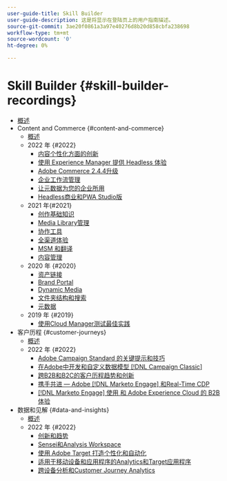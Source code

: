 ```yaml
---
user-guide-title: Skill Builder
user-guide-description: 这是将显示在登陆页上的用户指南描述。
source-git-commit: 3ae20f0861a3a97e40276d8b20d858cbfa238698
workflow-type: tm+mt
source-wordcount: '0'
ht-degree: 0%

---
```



# Skill Builder {#skill-builder-recordings}

+ [概述](overview.md)
+ Content and Commerce {#content-and-commerce}
   + [概述](content-and-commerce/overview.md)
   + 2022 年 {#2022}
      + [内容个性化方面的创新](content-and-commerce/2022/content-perosonalization.md)
      + [使用 Experience Manager 提供 Headless 体验](content-and-commerce/2022/headless.md)
      + [Adobe Commerce 2.4.4升级](content-and-commerce/2022/commerce-upgrade.md)
      + [企业工作流管理](content-and-commerce/2022/workflow.md)
      + [让元数据为您的企业所用](content-and-commerce/2022/metadata.md)
      + [Headless商业和PWA Studio版](content-and-commerce/2022/headless-pwa.md)
   + 2021 年{#2021}
      + [创作基础知识](content-and-commerce/2021/authoring-fundamentals.md)
      + [Media Library管理](content-and-commerce/2021/media-library-administration.md)
      + [协作工具](content-and-commerce/2021/collaboration-tools.md)
      + [全渠道体验](content-and-commerce/2021/omnichannel-experiences.md)
      + [MSM 和翻译](content-and-commerce/2021/multi-site-management-web-translation.md)
      + [内容管理](content-and-commerce/2021/traditional-headless-content-management.md)
   + 2020 年 {#2020}
      + [资产链接](content-and-commerce/2020/asset-link.md)
      + [Brand Portal](content-and-commerce/2020/brand-portal.md)
      + [Dynamic Media](content-and-commerce/2020/dynamic-media.md)
      + [文件夹结构和搜索](content-and-commerce/2020/folder-structure-search.md)
      + [元数据](content-and-commerce/2020/metadata.md)
   + 2019 年 {#2019}
      + [使用Cloud Manager测试最佳实践](content-and-commerce/2019/cloud-manager-testing.md)
+ 客户历程 {#customer-journeys}
   + [概述](customer-journeys/overview.md)
   + 2022 年 {#2022}
      + [Adobe Campaign Standard 的关键提示和技巧](customer-journeys/2022/tips-and-tricks.md)
      + [在Adobe中开发和自定义数据模型 [!DNL Campaign Classic]](customer-journeys/2022/data-models.md)
      + [跨B2B和B2C的客户历程趋势和创新](customer-journeys/2022/keynote.md)
      + [携手共进 — Adobe [!DNL Marketo Engage] 和Real-Time CDP](customer-journeys/2022/b2b-campaigns.md)
      + [ [!DNL Marketo Engage] 使用 和 Adobe Experience Cloud 的 B2B 体验](customer-journeys/2022/b2b-experiences.md)
+ 数据和见解 {#data-and-insights}
   + [概述](data-and-insights/overview.md)
   + 2022 年 {#2022}
      + [创新和趋势](data-and-insights/2022/innovations.md)
      + [Sensei和Analysis Workspace](data-and-insights/2022/sensei.md)
      + [使用 Adobe Target 打造个性化和自动化](data-and-insights/2022/personalize.md)
      + [适用于移动设备和应用程序的Analytics和Target应用程序](data-and-insights/2022/mobile-and-apps.md)
      + [跨设备分析和Customer Journey Analytics](data-and-insights/2022/cross-device-analytics.md)

<!--    + [Adobe Campaign Classic V7 vs V8](customer-journeys/2022/classic-v7-vs-v8.md) -->
